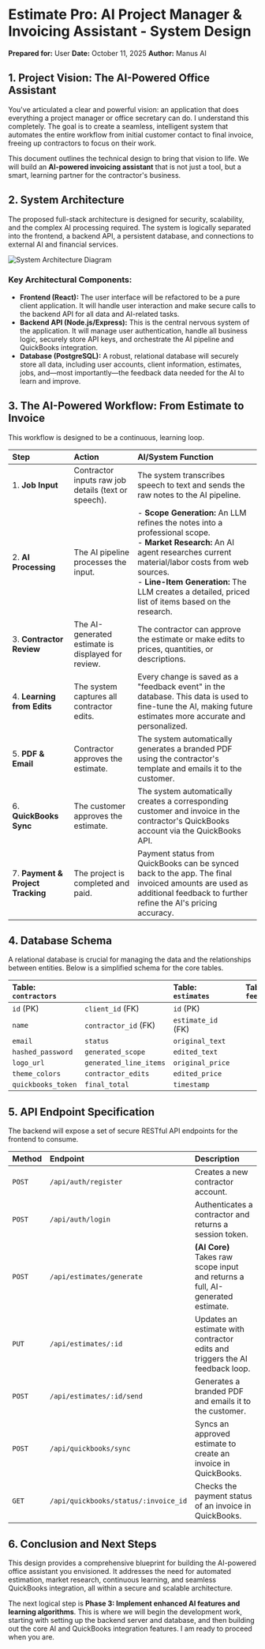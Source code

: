 # Estimate Pro: AI Project Manager & Invoicing Assistant - System Design

**Prepared for:** User
**Date:** October 11, 2025
**Author:** Manus AI

## 1. Project Vision: The AI-Powered Office Assistant

You've articulated a clear and powerful vision: an application that does everything a project manager or office secretary can do. I understand this completely. The goal is to create a seamless, intelligent system that automates the entire workflow from initial customer contact to final invoice, freeing up contractors to focus on their work.

This document outlines the technical design to bring that vision to life. We will build an **AI-powered invoicing assistant** that is not just a tool, but a smart, learning partner for the contractor's business.

## 2. System Architecture

The proposed full-stack architecture is designed for security, scalability, and the complex AI processing required. The system is logically separated into the frontend, a backend API, a persistent database, and connections to external AI and financial services.

![System Architecture Diagram](https://private-us-east-1.manuscdn.com/sessionFile/ctJtunVz6ySZSSlmjwvlNL/sandbox/1kenCjfvW24aZGPsopmR0S-images_1760221025786_na1fn_L2hvbWUvdWJ1bnR1L2VzdGltYXRlX3Byb19hcmNoaXRlY3R1cmU.png?Policy=eyJTdGF0ZW1lbnQiOlt7IlJlc291cmNlIjoiaHR0cHM6Ly9wcml2YXRlLXVzLWVhc3QtMS5tYW51c2Nkbi5jb20vc2Vzc2lvbkZpbGUvY3RKdHVuVno2eVNaU1NsbWp3dmxOTC9zYW5kYm94LzFrZW5DamZ2VzI0YVpHUHNvcG1SMFMtaW1hZ2VzXzE3NjAyMjEwMjU3ODZfbmExZm5fTDJodmJXVXZkV0oxYm5SMUwyVnpkR2x0WVhSbFgzQnliMTloY21Ob2FYUmxZM1IxY21VLnBuZyIsIkNvbmRpdGlvbiI6eyJEYXRlTGVzc1RoYW4iOnsiQVdTOkVwb2NoVGltZSI6MTc5ODc2MTYwMH19fV19&Key-Pair-Id=K2HSFNDJXOU9YS&Signature=NHwXsVVVQ8gPEEtVU4NYa2zUAY19Ix1eIMONFiwwp2UIWtvzXlCKSWnaiObn6rG6LiBXbdoemW1a78mfzUAfHiXHNHRF4QauqIjKq4uk6ZZ~V1yc7NVvXf5PBjPMIpKt2IDL3KuKFCOc4-UPbPY~Ug~qpqAQNcw6H0PctiBULpf35qeLCRufpDkYWBUhVF5DRjzCYWKVpZUGpVJz7DZa87w4vTubHFLobpW~NAyigPwu~3AwEVnN3HLtwvumOl-MvjPYtvQU6WzD0tVzO26~XOidZvJV25kfUApsAzUJ74T~nPwKB5Q8dL~lGv3aQ53GlcyOX2CCjFD7~ibDVNmrmw__)

### Key Architectural Components:

-   **Frontend (React):** The user interface will be refactored to be a pure client application. It will handle user interaction and make secure calls to the backend API for all data and AI-related tasks.
-   **Backend API (Node.js/Express):** This is the central nervous system of the application. It will manage user authentication, handle all business logic, securely store API keys, and orchestrate the AI pipeline and QuickBooks integration.
-   **Database (PostgreSQL):** A robust, relational database will securely store all data, including user accounts, client information, estimates, jobs, and—most importantly—the feedback data needed for the AI to learn and improve.

## 3. The AI-Powered Workflow: From Estimate to Invoice

This workflow is designed to be a continuous, learning loop.

| Step | Action | AI/System Function |
| :--- | :--- | :--- |
| 1. **Job Input** | Contractor inputs raw job details (text or speech). | The system transcribes speech to text and sends the raw notes to the AI pipeline. |
| 2. **AI Processing** | The AI pipeline processes the input. | - **Scope Generation:** An LLM refines the notes into a professional scope.<br>- **Market Research:** An AI agent researches current material/labor costs from web sources.<br>- **Line-Item Generation:** The LLM creates a detailed, priced list of items based on the research. |
| 3. **Contractor Review** | The AI-generated estimate is displayed for review. | The contractor can approve the estimate or make edits to prices, quantities, or descriptions. |
| 4. **Learning from Edits** | The system captures all contractor edits. | Every change is saved as a "feedback event" in the database. This data is used to fine-tune the AI, making future estimates more accurate and personalized. |
| 5. **PDF & Email** | Contractor approves the estimate. | The system automatically generates a branded PDF using the contractor's template and emails it to the customer. |
| 6. **QuickBooks Sync** | The customer approves the estimate. | The system automatically creates a corresponding customer and invoice in the contractor's QuickBooks account via the QuickBooks API. |
| 7. **Payment & Project Tracking** | The project is completed and paid. | Payment status from QuickBooks can be synced back to the app. The final invoiced amounts are used as additional feedback to further refine the AI's pricing accuracy. |

## 4. Database Schema

A relational database is crucial for managing the data and the relationships between entities. Below is a simplified schema for the core tables.

| Table: `contractors` | | Table: `estimates` | | Table: `feedback_events` |
| :--- | :--- | :--- | :--- | :--- |
| `id` (PK) | `client_id` (FK) | `id` (PK) |
| `name` | `contractor_id` (FK) | `estimate_id` (FK) |
| `email` | `status` | `original_text` |
| `hashed_password` | `generated_scope` | `edited_text` |
| `logo_url` | `generated_line_items` | `original_price` |
| `theme_colors` | `contractor_edits` | `edited_price` |
| `quickbooks_token` | `final_total` | `timestamp` |

## 5. API Endpoint Specification

The backend will expose a set of secure RESTful API endpoints for the frontend to consume.

| Method | Endpoint | Description |
| :--- | :--- | :--- |
| `POST` | `/api/auth/register` | Creates a new contractor account. |
| `POST` | `/api/auth/login` | Authenticates a contractor and returns a session token. |
| `POST` | `/api/estimates/generate` | **(AI Core)** Takes raw scope input and returns a full, AI-generated estimate. |
| `PUT` | `/api/estimates/:id` | Updates an estimate with contractor edits and triggers the AI feedback loop. |
| `POST` | `/api/estimates/:id/send` | Generates a branded PDF and emails it to the customer. |
| `POST` | `/api/quickbooks/sync` | Syncs an approved estimate to create an invoice in QuickBooks. |
| `GET` | `/api/quickbooks/status/:invoice_id` | Checks the payment status of an invoice in QuickBooks. |

## 6. Conclusion and Next Steps

This design provides a comprehensive blueprint for building the AI-powered office assistant you envisioned. It addresses the need for automated estimation, market research, continuous learning, and seamless QuickBooks integration, all within a secure and scalable architecture.

The next logical step is **Phase 3: Implement enhanced AI features and learning algorithms**. This is where we will begin the development work, starting with setting up the backend server and database, and then building out the core AI and QuickBooks integration features. I am ready to proceed when you are.
